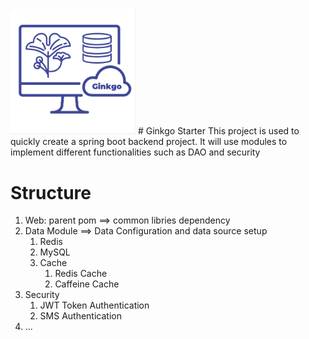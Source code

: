 <img src="./logo.png" style="width: 200px" />
# Ginkgo Starter
This project is used to quickly create a spring boot backend project. It will use modules to implement different functionalities such as DAO and security

# Structure
1. Web: parent pom ==> common libries dependency
2. Data Module ==> Data Configuration and data source setup
   1. Redis
   2. MySQL
   3. Cache
      1. Redis Cache
      2. Caffeine Cache
3. Security
   1. JWT Token Authentication
   2. SMS Authentication
4. ...